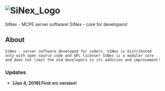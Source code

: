 # ![SiNex_Logo](http://i.imgur.com/VEPVQGH.jpg)
SiNex - MCPE server software! SiNex - core for developers!
## About
```
SiNex - server software developed for coders, SiNex is distributed only with open source code and GPL license! SiNex is a modular core and does not limit the old developers in its addition and improvement!
```
### Updates
- **[Jun 4, 2019] First src version!**
